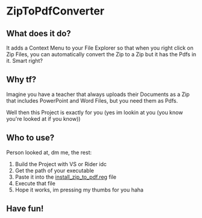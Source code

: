 # ZipToPdfConverter

## What does it do?

It adds a Context Menu to your File Explorer so that when you right click on Zip Files, you can automatically convert the Zip to a Zip but it has the Pdfs in it. Smart right?

## Why tf?

Imagine you have a teacher that always uploads their Documents as a Zip that includes PowerPoint and Word Files, but you need them as Pdfs.

Well then this Project is exactly for you (yes im lookin at you (you know you're looked at if you know))

## Who to use?

Person looked at, dm me, the rest: 

1. Build the Project with VS or Rider idc
2. Get the path of your executable 
3. Paste it into the [install_zip_to_pdf.reg](./install_zip_to_pdf.reg) file
4. Execute that file
5. Hope it works, im pressing my thumbs for you haha

## Have fun!
